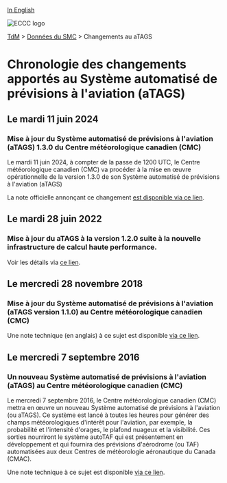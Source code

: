 [In English](changelog_atags_en.md)

![ECCC logo](../../img_eccc-logo.png)

[TdM](../../readme_fr.md) > [Données du SMC](../readme_fr.md) > Changements au aTAGS

# Chronologie des changements apportés au Système automatisé de prévisions à l'aviation (aTAGS)

## Le mardi 11 juin 2024

### Mise à jour du Système automatisé de prévisions à l'aviation (aTAGS) 1.3.0 du Centre météorologique canadien (CMC)

Le mardi 11 juin 2024, à compter de la passe de 1200 UTC, le Centre météorologique canadien (CMC) va procéder à la mise en œuvre opérationnelle de la version 1.3.0 de son Système automatisé de prévisions à l'aviation (aTAGS)

La note officielle annonçant ce changement [est disponible via ce lien](https://dd.meteo.gc.ca/doc/genots/2024/06/10/NOCN03_CWAO_101857___46443).

## Le mardi 28 juin 2022

### Mise à jour du aTAGS à la version 1.2.0 suite à la nouvelle infrastructure de calcul haute performance. 

Voir les détails via [ce lien](../changelog_multisystems_fr.md).

## Le mercredi 28 novembre 2018

### Mise à jour du Système automatisé de prévisions à l'aviation (aTAGS version 1.1.0) au Centre météorologique canadien (CMC)

Une note technique (en anglais) à ce sujet est disponible [via ce lien](https://collaboration.cmc.ec.gc.ca/cmc/CMOI/product_guide/docs/tech_notes/technote_atags-110_e.pdf).

## Le mercredi 7 septembre 2016

### Un nouveau Système automatisé de prévisions à l'aviation (aTAGS) au Centre météorologique canadien (CMC)

Le mercredi 7 septembre 2016, le Centre météorologique canadien (CMC) mettra en œuvre un nouveau Système automatisé de prévisions à l'aviation (ou aTAGS). Ce système est lancé à toutes les heures pour générer des champs météorologiques d'intérêt pour l'aviation, par exemple, la probabilité et l'intensité d'orages, le plafond nuageux et la visibilité. Ces sorties nourriront le système autoTAF qui est présentement en développement et qui fournira des prévisions d'aérodrome (ou TAF) automatisées aux deux Centres de météorologie aéronautique du Canada (CMAC).

Une note technique à ce sujet est disponible [via ce lien](https://collaboration.cmc.ec.gc.ca/cmc/CMOI/product_guide/docs/tech_notes/technote_atags-100_f.pdf).